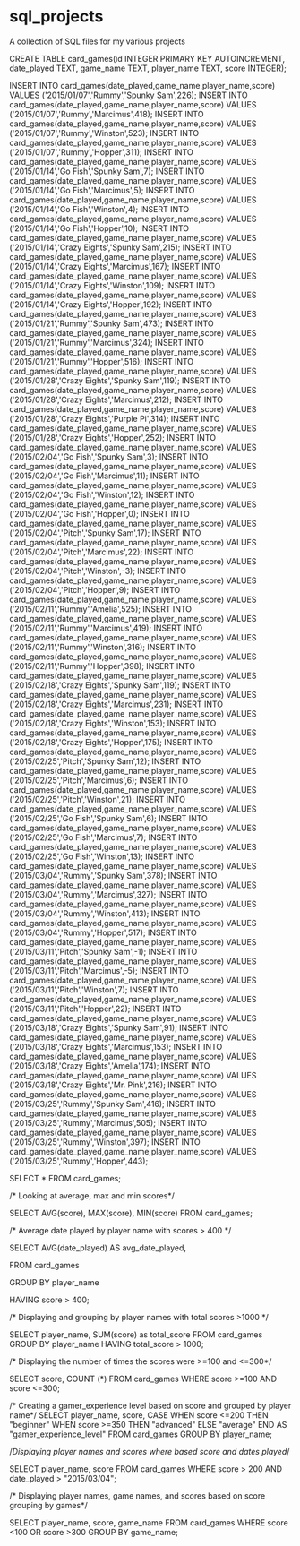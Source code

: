 # sql_projects
A collection of SQL files for my various projects


CREATE TABLE card_games(id INTEGER PRIMARY KEY AUTOINCREMENT,
    date_played TEXT,
    game_name TEXT,
    player_name TEXT,
    score INTEGER);
    
INSERT INTO card_games(date_played,game_name,player_name,score) VALUES ('2015/01/07','Rummy','Spunky Sam',226);
INSERT INTO card_games(date_played,game_name,player_name,score) VALUES ('2015/01/07','Rummy','Marcimus',418);
INSERT INTO card_games(date_played,game_name,player_name,score) VALUES ('2015/01/07','Rummy','Winston',523);
INSERT INTO card_games(date_played,game_name,player_name,score) VALUES ('2015/01/07','Rummy','Hopper',311);
INSERT INTO card_games(date_played,game_name,player_name,score) VALUES ('2015/01/14','Go Fish','Spunky Sam',7);
INSERT INTO card_games(date_played,game_name,player_name,score) VALUES ('2015/01/14','Go Fish','Marcimus',5);
INSERT INTO card_games(date_played,game_name,player_name,score) VALUES ('2015/01/14','Go Fish','Winston',4);
INSERT INTO card_games(date_played,game_name,player_name,score) VALUES ('2015/01/14','Go Fish','Hopper',10);
INSERT INTO card_games(date_played,game_name,player_name,score) VALUES ('2015/01/14','Crazy Eights','Spunky Sam',215);
INSERT INTO card_games(date_played,game_name,player_name,score) VALUES ('2015/01/14','Crazy Eights','Marcimus',167);
INSERT INTO card_games(date_played,game_name,player_name,score) VALUES ('2015/01/14','Crazy Eights','Winston',109);
INSERT INTO card_games(date_played,game_name,player_name,score) VALUES ('2015/01/14','Crazy Eights','Hopper',192);
INSERT INTO card_games(date_played,game_name,player_name,score) VALUES ('2015/01/21','Rummy','Spunky Sam',473);
INSERT INTO card_games(date_played,game_name,player_name,score) VALUES ('2015/01/21','Rummy','Marcimus',324);
INSERT INTO card_games(date_played,game_name,player_name,score) VALUES ('2015/01/21','Rummy','Hopper',516);
INSERT INTO card_games(date_played,game_name,player_name,score) VALUES ('2015/01/28','Crazy Eights','Spunky Sam',119);
INSERT INTO card_games(date_played,game_name,player_name,score) VALUES ('2015/01/28','Crazy Eights','Marcimus',212);
INSERT INTO card_games(date_played,game_name,player_name,score) VALUES ('2015/01/28','Crazy Eights','Purple Pi',314);
INSERT INTO card_games(date_played,game_name,player_name,score) VALUES ('2015/01/28','Crazy Eights','Hopper',252);
INSERT INTO card_games(date_played,game_name,player_name,score) VALUES ('2015/02/04','Go Fish','Spunky Sam',3);
INSERT INTO card_games(date_played,game_name,player_name,score) VALUES ('2015/02/04','Go Fish','Marcimus',11);
INSERT INTO card_games(date_played,game_name,player_name,score) VALUES ('2015/02/04','Go Fish','Winston',12);
INSERT INTO card_games(date_played,game_name,player_name,score) VALUES ('2015/02/04','Go Fish','Hopper',0);
INSERT INTO card_games(date_played,game_name,player_name,score) VALUES ('2015/02/04','Pitch','Spunky Sam',17);
INSERT INTO card_games(date_played,game_name,player_name,score) VALUES ('2015/02/04','Pitch','Marcimus',22);
INSERT INTO card_games(date_played,game_name,player_name,score) VALUES ('2015/02/04','Pitch','Winston',-3);
INSERT INTO card_games(date_played,game_name,player_name,score) VALUES ('2015/02/04','Pitch','Hopper',9);
INSERT INTO card_games(date_played,game_name,player_name,score) VALUES ('2015/02/11','Rummy','Amelia',525);
INSERT INTO card_games(date_played,game_name,player_name,score) VALUES ('2015/02/11','Rummy','Marcimus',419);
INSERT INTO card_games(date_played,game_name,player_name,score) VALUES ('2015/02/11','Rummy','Winston',316);
INSERT INTO card_games(date_played,game_name,player_name,score) VALUES ('2015/02/11','Rummy','Hopper',398);
INSERT INTO card_games(date_played,game_name,player_name,score) VALUES ('2015/02/18','Crazy Eights','Spunky Sam',119);
INSERT INTO card_games(date_played,game_name,player_name,score) VALUES ('2015/02/18','Crazy Eights','Marcimus',231);
INSERT INTO card_games(date_played,game_name,player_name,score) VALUES ('2015/02/18','Crazy Eights','Winston',153);
INSERT INTO card_games(date_played,game_name,player_name,score) VALUES ('2015/02/18','Crazy Eights','Hopper',175);
INSERT INTO card_games(date_played,game_name,player_name,score) VALUES ('2015/02/25','Pitch','Spunky Sam',12);
INSERT INTO card_games(date_played,game_name,player_name,score) VALUES ('2015/02/25','Pitch','Marcimus',6);
INSERT INTO card_games(date_played,game_name,player_name,score) VALUES ('2015/02/25','Pitch','Winston',21);
INSERT INTO card_games(date_played,game_name,player_name,score) VALUES ('2015/02/25','Go Fish','Spunky Sam',6);
INSERT INTO card_games(date_played,game_name,player_name,score) VALUES ('2015/02/25','Go Fish','Marcimus',7);
INSERT INTO card_games(date_played,game_name,player_name,score) VALUES ('2015/02/25','Go Fish','Winston',13);
INSERT INTO card_games(date_played,game_name,player_name,score) VALUES ('2015/03/04','Rummy','Spunky Sam',378);
INSERT INTO card_games(date_played,game_name,player_name,score) VALUES ('2015/03/04','Rummy','Marcimus',327);
INSERT INTO card_games(date_played,game_name,player_name,score) VALUES ('2015/03/04','Rummy','Winston',413);
INSERT INTO card_games(date_played,game_name,player_name,score) VALUES ('2015/03/04','Rummy','Hopper',517);
INSERT INTO card_games(date_played,game_name,player_name,score) VALUES ('2015/03/11','Pitch','Spunky Sam',-1);
INSERT INTO card_games(date_played,game_name,player_name,score) VALUES ('2015/03/11','Pitch','Marcimus',-5);
INSERT INTO card_games(date_played,game_name,player_name,score) VALUES ('2015/03/11','Pitch','Winston',7);
INSERT INTO card_games(date_played,game_name,player_name,score) VALUES ('2015/03/11','Pitch','Hopper',22);
INSERT INTO card_games(date_played,game_name,player_name,score) VALUES ('2015/03/18','Crazy Eights','Spunky Sam',91);
INSERT INTO card_games(date_played,game_name,player_name,score) VALUES ('2015/03/18','Crazy Eights','Marcimus',153);
INSERT INTO card_games(date_played,game_name,player_name,score) VALUES ('2015/03/18','Crazy Eights','Amelia',174);
INSERT INTO card_games(date_played,game_name,player_name,score) VALUES ('2015/03/18','Crazy Eights','Mr. Pink',216);
INSERT INTO card_games(date_played,game_name,player_name,score) VALUES ('2015/03/25','Rummy','Spunky Sam',416);
INSERT INTO card_games(date_played,game_name,player_name,score) VALUES ('2015/03/25','Rummy','Marcimus',505);
INSERT INTO card_games(date_played,game_name,player_name,score) VALUES ('2015/03/25','Rummy','Winston',397);
INSERT INTO card_games(date_played,game_name,player_name,score) VALUES ('2015/03/25','Rummy','Hopper',443);
    
SELECT * FROM card_games;

/* Looking at average, max and min scores*/

SELECT AVG(score), MAX(score), MIN(score) FROM card_games;

/* Average date played by player name with scores > 400 */

SELECT AVG(date_played) AS avg_date_played, 

FROM card_games

GROUP BY player_name

HAVING score > 400;

/* Displaying and grouping by player names with total scores >1000 */

SELECT player_name, SUM(score) as total_score FROM card_games GROUP BY player_name 
HAVING total_score > 1000;

/* Displaying the number of times the scores were >=100 and <=300*/

SELECT score, COUNT (*) FROM card_games WHERE score >=100 AND score <=300; 

/* Creating a gamer_experience level based on score and grouped by player name*/
SELECT player_name, score,
CASE 
WHEN score <=200 THEN "beginner"
WHEN score >=350 THEN "advanced"
ELSE "average"
END AS "gamer_experience_level"
FROM card_games
GROUP BY player_name;

/*Displaying player names and scores where based score and dates played*/

SELECT player_name, score FROM card_games WHERE score > 200 AND date_played > "2015/03/04";

/* Displaying player names, game names, and scores based on score grouping by games*/

SELECT player_name, score, game_name FROM card_games WHERE score <100 OR score >300 
GROUP BY game_name; 












